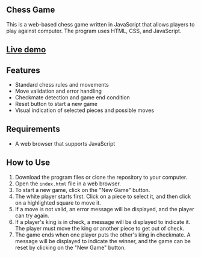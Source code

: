 ## Chess Game

This is a web-based chess game written in JavaScript that allows players to play against computer. The program uses HTML, CSS, and JavaScript. 


## [Live demo](https://playnowchess.vercel.app/) 


## Features

- Standard chess rules and movements
- Move validation and error handling
- Checkmate detection and game end condition
- Reset button to start a new game
- Visual indication of selected pieces and possible moves

## Requirements

- A web browser that supports JavaScript

## How to Use

1. Download the program files or clone the repository to your computer.
2. Open the `index.html` file in a web browser.
3. To start a new game, click on the "New Game" button.
4. The white player starts first. Click on a piece to select it, and then click on a highlighted square to move it.
5. If a move is not valid, an error message will be displayed, and the player can try again.
6. If a player's king is in check, a message will be displayed to indicate it. The player must move the king or another piece to get out of check.
7. The game ends when one player puts the other's king in checkmate. A message will be displayed to indicate the winner, and the game can be reset by clicking on the "New Game" button.
